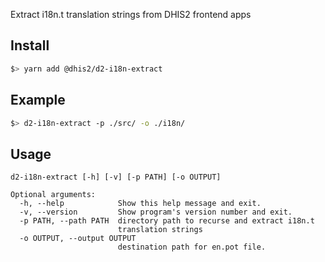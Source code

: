 Extract i18n.t translation strings from DHIS2 frontend apps

## Install

```bash
$> yarn add @dhis2/d2-i18n-extract
```

## Example

```bash
$> d2-i18n-extract -p ./src/ -o ./i18n/
```

## Usage
```
d2-i18n-extract [-h] [-v] [-p PATH] [-o OUTPUT]

Optional arguments:
  -h, --help            Show this help message and exit.
  -v, --version         Show program's version number and exit.
  -p PATH, --path PATH  directory path to recurse and extract i18n.t 
                        translation strings
  -o OUTPUT, --output OUTPUT
                        destination path for en.pot file.
```
